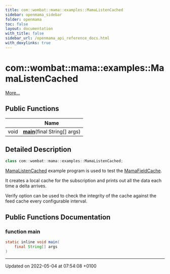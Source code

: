 ```yaml
---
title: com::wombat::mama::examples::MamaListenCached
sidebar: openmama_sidebar
folder: openmama
toc: false
layout: documentation
with_title: false
sidebar_url: /openmama_api_reference_docs.html
with_doxylinks: true
---
```


# com::wombat::mama::examples::MamaListenCached



 [More...](#detailed-description)

## Public Functions

|                | Name           |
| -------------- | -------------- |
| void | **[main](classcom_1_1wombat_1_1mama_1_1examples_1_1MamaListenCached.html#function-main)**(final String[] args) |

## Detailed Description

```java
class com::wombat::mama::examples::MamaListenCached;
```


[MamaListenCached](classcom_1_1wombat_1_1mama_1_1examples_1_1MamaListenCached.html) example program is used to test the [MamaFieldCache](classcom_1_1wombat_1_1mama_1_1MamaFieldCache.html).

It creates a local cache for the subscription and prints out all the data each time a delta arrives.

Verify option can be used to check the integrity of the cache against the feed cache every configurable interval. 

## Public Functions Documentation

### function main

```java
static inline void main(
    final String[] args
)
```


-------------------------------

Updated on 2022-05-04 at 07:54:08 +0100